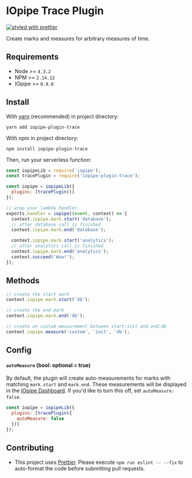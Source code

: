 # IOpipe Trace Plugin

[![styled with prettier](https://img.shields.io/badge/styled_with-prettier-ff69b4.svg)](https://github.com/prettier/prettier)

Create marks and measures for arbitrary measures of time.

## Requirements
- Node >= `4.3.2`
- NPM >= `2.14.12`
- IOpipe >= `0.8.0`

## Install

With [yarn](https://yarnpkg.com) (recommended) in project directory:

`yarn add iopipe-plugin-trace`

With npm in project directory:

`npm install iopipe-plugin-trace`

Then, run your serverless function:

```js
const iopipeLib = require('iopipe');
const tracePlugin = require('iopipe-plugin-trace');

const iopipe = iopipeLib({
  plugins: [tracePlugin()]
});

// wrap your lambda handler
exports.handler = iopipe((event, context) => {
  context.iopipe.mark.start('database');
  // after database call is finished
  context.iopipe.mark.end('database');

  context.iopipe.mark.start('analytics');
  // after analytics call is finished
  context.iopipe.mark.end('analytics');
  context.succeed('Wow!');
});
```

## Methods

```js
// create the start mark
context.iopipe.mark.start('db');

// create the end mark
context.iopipe.mark.end('db');

// create an custom measurement between start:init and end:db
context.iopipe.measure('custom', 'init', 'db');
```

## Config

#### `autoMeasure` (bool: optional = true)

By default, the plugin will create auto-measurements for marks with matching `mark.start` and `mark.end`. These measurements will be displayed in the [IOpipe Dashboard](https://dashboard.iopipe.com). If you'd like to turn this off, set `autoMeasure: false`.

```js
const iopipe = iopipeLib({
  plugins: [tracePlugin({
    autoMeasure: false
  })]
});
```

## Contributing
- This project uses [Prettier](https://github.com/prettier/prettier). Please execute `npm run eslint -- --fix` to auto-format the code before submitting pull requests.
